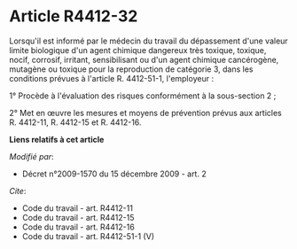 # Article R4412-32

Lorsqu'il est informé par le médecin du travail du dépassement d'une valeur limite biologique d'un agent chimique dangereux
très toxique, toxique, nocif, corrosif, irritant, sensibilisant ou d'un agent chimique cancérogène, mutagène ou toxique pour
la reproduction de catégorie 3, dans les conditions prévues à l'article R. 4412-51-1, l'employeur : 

1° Procède à l'évaluation des risques conformément à la sous-section 2 ; 

2° Met en œuvre les mesures et moyens de prévention prévus aux articles R. 4412-11, R. 4412-15 et R. 4412-16.

**Liens relatifs à cet article**

_Modifié par_:

  - Décret n°2009-1570 du 15 décembre 2009 - art. 2

_Cite_:

  - Code du travail - art. R4412-11
  - Code du travail - art. R4412-15
  - Code du travail - art. R4412-16
  - Code du travail - art. R4412-51-1 (V)

